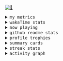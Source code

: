 [![🐙](https://hits.seeyoufarm.com/api/count/incr/badge.svg?url=https%3A%2F%2Fgithub.com%2Fktnkk%2Fhit-counter&count_bg=%23070707&title_bg=%23070707&icon=&icon_color=%23E7E7E7&title=visitors&edge_flat=true)](https://hits.seeyoufarm.com)

<details>
  <summary> <samp>my metrics</samp></summary>
  
  <br>
  
 ![🐳](https://github.com/kkhys/kkhys/blob/main/github-metrics.svg)
  
  ***
</details>

<details>
  <summary> <samp>wakaTime stats</samp></summary>
  
  <br>
  
<!--START_SECTION:waka-->
![Code Time](http://img.shields.io/badge/Code%20Time-2%2C296%20hrs%2017%20mins-blue)

**🐱 My GitHub Data** 

> 📦 5.0 MB Used in GitHub's Storage 
 > 
> 🏆 69 Contributions in the Year 2024
 > 
> 💼 Opted to Hire
 > 
> 📜 9 Public Repositories 
 > 
> 🔑 23 Private Repositories 
 > 
**I'm an Early 🐤** 

```text
🌞 Morning                5482 commits        █████████░░░░░░░░░░░░░░░░   34.52 % 
🌆 Daytime                3292 commits        █████░░░░░░░░░░░░░░░░░░░░   20.73 % 
🌃 Evening                5457 commits        █████████░░░░░░░░░░░░░░░░   34.37 % 
🌙 Night                  1648 commits        ███░░░░░░░░░░░░░░░░░░░░░░   10.38 % 
```
📅 **I'm Most Productive on Tuesday** 

```text
Monday                   2239 commits        ████░░░░░░░░░░░░░░░░░░░░░   14.10 % 
Tuesday                  2371 commits        ████░░░░░░░░░░░░░░░░░░░░░   14.93 % 
Wednesday                2179 commits        ███░░░░░░░░░░░░░░░░░░░░░░   13.72 % 
Thursday                 2305 commits        ████░░░░░░░░░░░░░░░░░░░░░   14.52 % 
Friday                   2184 commits        ███░░░░░░░░░░░░░░░░░░░░░░   13.75 % 
Saturday                 2249 commits        ████░░░░░░░░░░░░░░░░░░░░░   14.16 % 
Sunday                   2352 commits        ████░░░░░░░░░░░░░░░░░░░░░   14.81 % 
```


📊 **This Week I Spent My Time On** 

```text
🕑︎ Time Zone: Asia/Tokyo

💬 Programming Languages: 
Other                    30 hrs 49 mins      ██████████████████░░░░░░░   70.19 % 
TypeScript               8 hrs 28 mins       █████░░░░░░░░░░░░░░░░░░░░   19.29 % 
JSON                     1 hr 51 mins        █░░░░░░░░░░░░░░░░░░░░░░░░   04.23 % 
textmate                 48 mins             ░░░░░░░░░░░░░░░░░░░░░░░░░   01.85 % 
MDX                      45 mins             ░░░░░░░░░░░░░░░░░░░░░░░░░   01.72 % 

🔥 Editors: 
Chrome                   30 hrs 49 mins      ██████████████████░░░░░░░   70.19 % 
WebStorm                 13 hrs 5 mins       ███████░░░░░░░░░░░░░░░░░░   29.81 % 

💻 Operating System: 
Mac                      43 hrs 55 mins      █████████████████████████   100.00 % 
```


 Last Updated on 2024/01/03 18:36:36 UTC
<!--END_SECTION:waka-->
  
  ***
</details>


<details>
  <summary> <samp>now playing</samp></summary>
  
  <br>
 
 [![🐟](https://spotify-github-profile.vercel.app/api/view?uid=31ryofms4dnv7mrohhepo4c4zgqu&cover_image=true&theme=default&show_offline=false&background_color=121212&bar_color=53b14f&bar_color_cover=false)](https://open.spotify.com/user/31ryofms4dnv7mrohhepo4c4zgqu)
  
  ***
</details>

<details>
  <summary> <samp>github readme stats</samp></summary>
  
  <br>
  
 <p align="left"> 
  <img alt="🐠" src="https://github-readme-stats.vercel.app/api?username=kkhys&count_private=true&show_icons=true&theme=dark&include_all_commits=true" />
  <img alt="🐟" src="https://github-readme-stats.vercel.app/api/top-langs/?username=kkhys&layout=compact&theme=dark&langs_count=10&hide=HTML,CSS,SCSS" />
</p>
  
  ***
</details>

<details>
  <summary> <samp>profile trophies</samp></summary>
  
  <br>
  
  [![🐬](https://github-profile-trophy.vercel.app/?username=kkhys&rank=SECRET,SSS,SS,S,AAA,AA,A&theme=darkhub&row=1&margin-w=10&no-bg=true)](https://github.com/ryo-ma/github-profile-trophy)
  
  ***
</details>

<details>
  <summary> <samp>summary cards</samp></summary>
  
  <br>
  
  ![🐋](https://github-profile-summary-cards.vercel.app/api/cards/profile-details?username=kkhys&theme=github_dark)
  ![🦑](https://github-profile-summary-cards.vercel.app/api/cards/repos-per-language?username=kkhys&theme=github_dark)
  ![🦭](https://github-profile-summary-cards.vercel.app/api/cards/most-commit-language?username=kkhys&theme=github_dark)
  ![🦀](https://github-profile-summary-cards.vercel.app/api/cards/stats?username=kkhys&theme=github_dark)
  ![🦈](https://github-profile-summary-cards.vercel.app/api/cards/productive-time?username=kkhys&theme=github_dark)
  
  ***
</details>

<details>
  <summary> <samp>streak stats</samp></summary>
  
  <br>
  
  [![🐠](http://github-readme-streak-stats.herokuapp.com?user=kkhys&theme=dark)](https://git.io/streak-stats)
  
  ***
</details>

<details>
  <summary> <samp>activity graph</samp></summary>
  
  <br>
  
  [![🐡](https://github-readme-activity-graph.vercel.app/graph?username=kkhys&theme=xcode)](https://github.com/ashutosh00710/github-readme-activity-graph)
  
  ***
</details>
